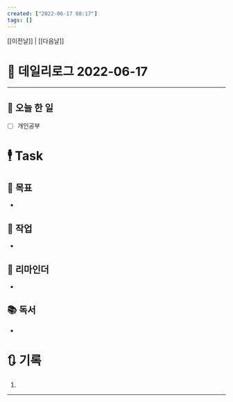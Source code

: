```yaml
---
created: ["2022-06-17 08:17"]
tags: []
---
```


[[이전날]] | [[다음날]]

# 📅 데일리로그  2022-06-17
---
## 🔷 오늘 한 일
- [ ] 개인공부


# 🕴 Task
## 🎯 목표
-
 
## 🚀 작업
-
 
## 📕 리마인더
-
 
## 📚 독서
-
 

# 🔃 기록
1. 
---

